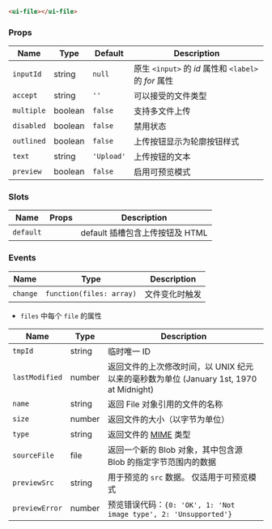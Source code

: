 ```html
<ui-file></ui-file>
```

### Props

| Name       | Type    | Default    | Description                                           |
| ---------- | ------- | ---------- | ----------------------------------------------------- |
| `inputId`  | string  | `null`     | 原生 `<input>` 的 _id_ 属性和 `<label>` 的 _for_ 属性 |
| `accept`   | string  | `''`       | 可以接受的文件类型                                    |
| `multiple` | boolean | `false`    | 支持多文件上传                                        |
| `disabled` | boolean | `false`    | 禁用状态                                              |
| `outlined` | boolean | `false`    | 上传按钮显示为轮廓按钮样式                            |
| `text`     | string  | `'Upload'` | 上传按钮的文本                                        |
| `preview`  | boolean | `false`    | 启用可预览模式                                        |

### Slots

| Name      | Props | Description                     |
| --------- | ----- | ------------------------------- |
| `default` |       | default 插槽包含上传按钮及 HTML |

### Events

| Name     | Type                     | Description    |
| -------- | ------------------------ | -------------- |
| `change` | `function(files: array)` | 文件变化时触发 |

- `files` 中每个 `file` 的属性

| Name           | Type   | Description                                                                                         |
| -------------- | ------ | --------------------------------------------------------------------------------------------------- |
| `tmpId`        | string | 临时唯一 ID                                                                                         |
| `lastModified` | number | 返回文件的上次修改时间，以 UNIX 纪元以来的毫秒数为单位 (January 1st, 1970 at Midnight)              |
| `name`         | string | 返回 File 对象引用的文件的名称                                                                      |
| `size`         | number | 返回文件的大小（以字节为单位）                                                                      |
| `type`         | string | 返回文件的 [MIME](https://developer.mozilla.org/en-US/docs/Web/HTTP/Basics_of_HTTP/MIME_types) 类型 |
| `sourceFile`   | file   | 返回一个新的 Blob 对象，其中包含源 Blob 的指定字节范围内的数据                                      |
| `previewSrc`   | string | 用于预览的 `src` 数据。 仅适用于可预览模式                                                          |
| `previewError` | number | 预览错误代码：`{0: 'OK', 1: 'Not image type', 2: 'Unsupported'}`                                    |
